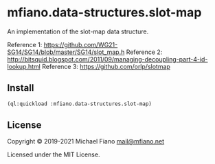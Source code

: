 # mfiano.data-structures.slot-map

An implementation of the slot-map data structure.

Reference 1: https://github.com/WG21-SG14/SG14/blob/master/SG14/slot_map.h
Reference 2: http://bitsquid.blogspot.com/2011/09/managing-decoupling-part-4-id-lookup.html
Reference 3: https://github.com/orlp/slotmap

## Install

```lisp
(ql:quickload :mfiano.data-structures.slot-map)
```

## License

Copyright © 2019-2021 Michael Fiano <mail@mfiano.net>

Licensed under the MIT License.
